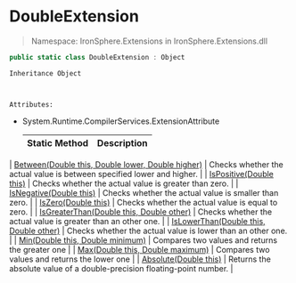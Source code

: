 ﻿


# DoubleExtension

> Namespace: IronSphere.Extensions in  IronSphere.Extensions.dll



```csharp
public static class DoubleExtension : Object
```

    Inheritance Object


    
    Attributes:
        
* System.Runtime.CompilerServices.ExtensionAttribute




    | Static Method | Description |
    | --- | --- |
| [Between(Double this, Double lower, Double higher)](DoubleExtension.Between(Double,Double,Double)) | Checks whether the actual value is between specified lower and higher. |
| [IsPositive(Double this)](DoubleExtension.IsPositive(Double)) | Checks whether the actual value is greater than zero. |
| [IsNegative(Double this)](DoubleExtension.IsNegative(Double)) | Checks whether the actual value is smaller than zero. |
| [IsZero(Double this)](DoubleExtension.IsZero(Double)) | Checks whether the actual value is equal to zero. |
| [IsGreaterThan(Double this, Double other)](DoubleExtension.IsGreaterThan(Double,Double)) | Checks whether the actual value is greater than an other one. |
| [IsLowerThan(Double this, Double other)](DoubleExtension.IsLowerThan(Double,Double)) | Checks whether the actual value is lower than an other one. |
| [Min(Double this, Double minimum)](DoubleExtension.Min(Double,Double)) | Compares two values and returns the greater one |
| [Max(Double this, Double maximum)](DoubleExtension.Max(Double,Double)) | Compares two values and returns the lower one |
| [Absolute(Double this)](DoubleExtension.Absolute(Double)) | Returns the absolute value of a double-precision floating-point number. |
